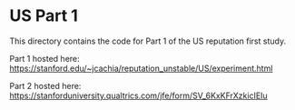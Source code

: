 # US Part 1 

This directory contains the code for Part 1 of the US reputation first study. 

Part 1 hosted here: https://stanford.edu/~jcachia/reputation_unstable/US/experiment.html

Part 2 hosted here: https://stanforduniversity.qualtrics.com/jfe/form/SV_6KxKFrXzkicIEIu